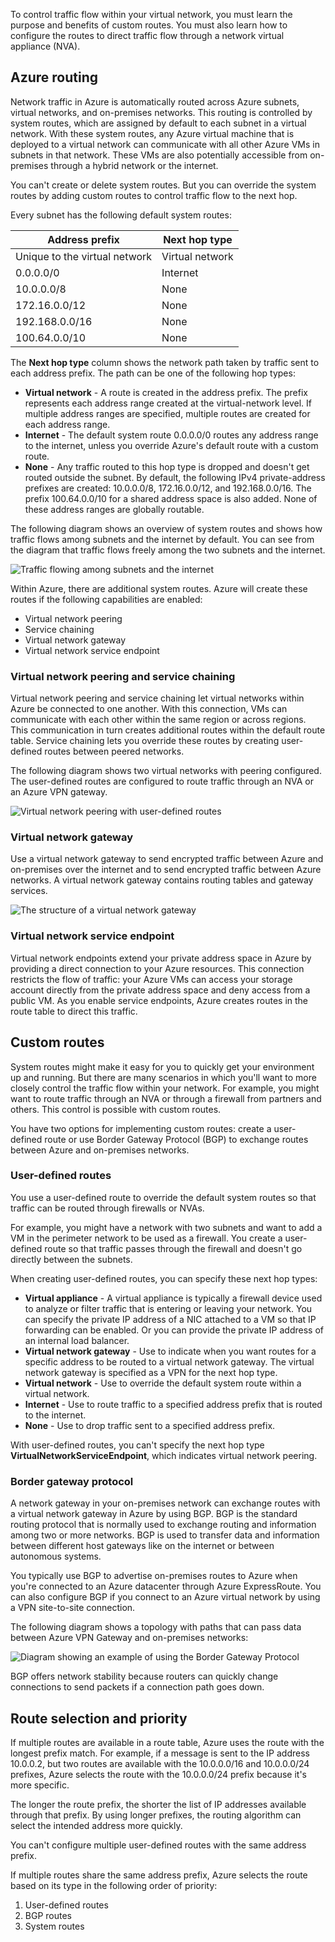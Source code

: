 To control traffic flow within your virtual network, you must learn the purpose and benefits of custom routes. You must also learn how to configure the routes to direct traffic flow through a network virtual appliance (NVA).

## Azure routing

Network traffic in Azure is automatically routed across Azure subnets, virtual networks, and on-premises networks. This routing is controlled by system routes, which are assigned by default to each subnet in a virtual network. With these system routes, any Azure virtual machine that is deployed to a virtual network can communicate with all other Azure VMs in subnets in that network. These VMs are also potentially accessible from on-premises through a hybrid network or the internet.

You can't create or delete system routes. But you can override the system routes by adding custom routes to control traffic flow to the next hop.

Every subnet has the following default system routes:

|Address prefix  |Next hop type |
|---------|---------|
|Unique to the virtual network | Virtual network |
|0.0.0.0/0 | Internet |
|10.0.0.0/8 | None |
|172.16.0.0/12 | None |
|192.168.0.0/16 | None |
|100.64.0.0/10 | None |

The **Next hop type** column shows the network path taken by traffic sent to each address prefix. The path can be one of the following hop types:

- **Virtual network** - A route is created in the address prefix. The prefix represents each address range created at the virtual-network level. If multiple address ranges are specified, multiple routes are created for each address range.
- **Internet** - The default system route 0.0.0.0/0 routes any address range to the internet, unless you override Azure's default route with a custom route.
- **None** - Any traffic routed to this hop type is dropped and doesn't get routed outside the subnet. By default, the following IPv4 private-address prefixes are created: 10.0.0.0/8, 172.16.0.0/12, and 192.168.0.0/16. The prefix 100.64.0.0/10 for a shared address space is also added. None of these address ranges are globally routable.

The following diagram shows an overview of system routes and shows how traffic flows among subnets and the internet by default. You can see from the diagram that traffic flows freely among the two subnets and the internet.

![Traffic flowing among subnets and the internet](../media/2-system-routes-subnets-internet.svg)

Within Azure, there are additional system routes. Azure will create these routes if the following capabilities are enabled:

- Virtual network peering
- Service chaining
- Virtual network gateway
- Virtual network service endpoint

### Virtual network peering and service chaining

Virtual network peering and service chaining let virtual networks within Azure be connected to one another. With this connection, VMs can communicate with each other within the same region or across regions. This communication in turn creates additional routes within the default route table. Service chaining lets you override these routes by creating user-defined routes between peered networks.

The following diagram shows two virtual networks with peering configured. The user-defined routes are configured to route traffic through an NVA or an Azure VPN gateway.

![Virtual network peering with user-defined routes](../media/2-virtual-network-peering-udrs.svg)

### Virtual network gateway
  
Use a virtual network gateway to send encrypted traffic between Azure and on-premises over the internet and to send encrypted traffic between Azure networks. A virtual network gateway contains routing tables and gateway services.

![The structure of a virtual network gateway](../media/2-virtual-network-gateway.svg)

### Virtual network service endpoint

Virtual network endpoints extend your private address space in Azure by providing a direct connection to your Azure resources. This connection restricts the flow of traffic: your Azure VMs can access your storage account directly from the private address space and deny access from a public VM. As you enable service endpoints, Azure creates routes in the route table to direct this traffic.

## Custom routes

System routes might make it easy for you to quickly get your environment up and running. But there are many scenarios in which you'll want to more closely control the traffic flow within your network. For example, you might want to route traffic through an NVA or through a firewall from partners and others. This control is possible with custom routes.

You have two options for implementing custom routes: create a user-defined route or use Border Gateway Protocol (BGP) to exchange routes between Azure and on-premises networks.

### User-defined routes

You use a user-defined route to override the default system routes so that traffic can be routed through firewalls or NVAs.

For example, you might have a network with two subnets and want to add a VM in the perimeter network to be used as a firewall. You create a user-defined route so that traffic passes through the firewall and doesn't go directly between the subnets.

When creating user-defined routes, you can specify these next hop types:

- **Virtual appliance** - A virtual appliance is typically a firewall device used to analyze or filter traffic that is entering or leaving your network. You can specify the private IP address of a NIC attached to a VM so that IP forwarding can be enabled. Or you can provide the private IP address of an internal load balancer.
- **Virtual network gateway** - Use to indicate when you want routes for a specific address to be routed to a virtual network gateway. The virtual network gateway is specified as a VPN for the next hop type.
- **Virtual network** - Use to override the default system route within a virtual network.
- **Internet** - Use to route traffic to a specified address prefix that is routed to the internet.
- **None** - Use to drop traffic sent to a specified address prefix.

With user-defined routes, you can't specify the next hop type **VirtualNetworkServiceEndpoint**, which indicates virtual network peering.

### Border gateway protocol

A network gateway in your on-premises network can exchange routes with a virtual network gateway in Azure by using BGP. BGP is the standard routing protocol that is normally used to exchange routing and information among two or more networks. BGP is used to transfer data and information between different host gateways like on the internet or between autonomous systems.

You typically use BGP to advertise on-premises routes to Azure when you're connected to an Azure datacenter through Azure ExpressRoute. You can also configure BGP if you connect to an Azure virtual network by using a VPN site-to-site connection.

The following diagram shows a topology with paths that can pass data between Azure VPN Gateway and on-premises networks:

![Diagram showing an example of using the Border Gateway Protocol](../media/2-bgp.svg)

BGP offers network stability because routers can quickly change connections to send packets if a connection path goes down.

## Route selection and priority

If multiple routes are available in a route table, Azure uses the route with the longest prefix match. For example, if a message is sent to the IP address 10.0.0.2, but two routes are available with the 10.0.0.0/16 and 10.0.0.0/24 prefixes, Azure selects the route with the 10.0.0.0/24 prefix because it's more specific.

The longer the route prefix, the shorter the list of IP addresses available through that prefix. By using longer prefixes, the routing algorithm can select the intended address more quickly.

You can't configure multiple user-defined routes with the same address prefix.

If multiple routes share the same address prefix, Azure selects the route based on its type in the following order of priority:

1. User-defined routes
1. BGP routes
1. System routes
